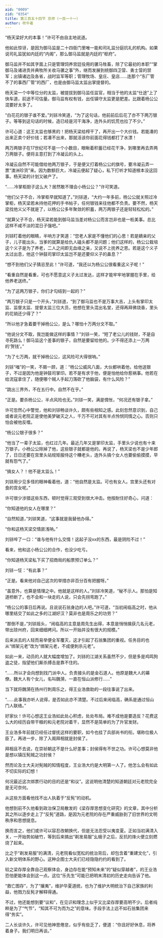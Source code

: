 ```yaml
---
aid: "0009"
zid: "0354"
title: 第三百五十四节 京师（一百一十一）
author: 吹牛者
---
```


“杨天梁好大的本事！”许可不由自主地说道。

他如此惊讶，是因为御马监是二十四衙门里唯一能和司礼监分庭抗礼的机构。如果说司礼监犹如内廷的“内阁”，那么御马监就是内廷的“枢府”。

御马监并不如其字面上只是管理饲养宫廷役用的骡马牲畜，除了它最初的本职““掌御马及诸进贡并典牧所关收马骡之事”外，继而发展到统御四卫营、勇士营的禁军；出镇诸边及各省，战时监军等职；管理牧场、皇庄、皇店……连那个“东厂管不了的事西厂管”的西厂，也是由御马监太监出掌提督的。

杨天梁一个中等位分的太监，被提拔到御马监任监官，相当于他的太监“仕途”上了快车道，前途不可估量。御马监有权有钱，出任镇守太监更是肥差。比跟着杨公公混要好太多了。

“白花花的银子谁不爱。”刘铩冷笑道，“为了这句话，他前前后后花了亦不下两万银子。等等到这句话的时候，造已经是河干海净，连外头的饥荒也拉了不少。”

许可心道：这王太监也够黑的！把杨天梁给榨干了，再开出一个大价钱。若能凑的出来正卖个好价钱；若凑不出来，那就活该你前面花得钱都打了水漂！

两万两银子在17世纪可不是一个小数目，眼瞅着积蓄已经花干净，到哪里再去弄两万两银子。便将主意打到了冷凝云的头上。

冷凝云自然不可能借给他两万银子，于是便又打着杨公公的旗号，要冷凝云弄一票“澳洲珍货”来。因为数额巨大，冷凝云便起了疑心，私下打听才知道根本没这回事。杨天梁的计划又破产了。

“……冷掌柜胆子这么大？居然敢不理会小杨公公？”许可笑道。

“他们父子不合，冷掌柜早就知道了。”刘铩道，“大约一年多前，杨公公就关照过冷掌柜，杨天梁若未持他花押的手书帖子，任何银钱来往他都不负责。要不然，杨天梁找他义父不就是了，以杨公公多年聚敛的积蓄，两万两银子还是轻轻松松的。”

“就算父子不合，杨天梁若能到御马监当差对杨公公而言岂非也是一桩美事。总比这样不咸不淡的混日子强吧。”

刘铩盯着他的眼睛，半响方才笑道：“您老人家是不懂他们的心思！若是嫡亲的父子，儿子能出头，当爹的就算是给仇人磕头都不是问题；他们这样的，杨公公栽培这个义子是为了养老，二人之间即无血缘之亲，又说不上抚养之恩。若是这个义子太过出息，他这个钟鼓司掌印太监岂不是还要仰义子的鼻息？”

“想不到他们父子猜忌至此！”许可道，“我还以为杨公公很看重这义子呢！”

“看重自然是看重，可也不愿意这义子太过发达，这样才能牢牢地掌握在手里，给他养老送终。”

“为了这两万银子，你们才勾结到一起的？”

“两万银子只是一个开头，”刘铩道，“到了御马监也不是万事大吉，上头有掌印太监、监督太监、提督太监三位大员，他想在里头混出名堂，还得再拜佛烧香，里头的花销还少得了？”

“所以他才急着要干掉杨公公，是么？哪怕十万两分文不取。”

“他说分文不取，我岂能做这样的事情？”刘铩一笑，“短了老公儿的钱财，不是自寻死路么！御马监这个差事的银子，自然是要留给他的。少不得还添上一万两的‘贺钱’。”

“为了七万两，就干掉杨公公，这风险可大得很呐。”

刘铩“嗤”的一笑，不屑一顾，道：“杨公公威风八面，大伙都哄着他，给他送银子，不过是因为他是钟鼓司掌印。若不是有求于他，便是怕他给你惹祸事。他若在给流寇拿住了，随便哪个贼人手起刀落砍了他脑袋，有什么风险？”

“跳出三界外，不在五行中。自然不在乎。”

“正是。要杀杨公公，半点风险也无。”刘铩一笑，满是惆怅，“何况还有银子拿。”

许可忽然心中警觉，他和刘铩畅谈许久，颇有些相知之感。此刻忽然意识到，自己或者说元老院正是使他美梦破灭之人，千万不可对其有半点怜悯同情之心。否则只怕会被他反噬。

“杨公公银子很多？”

“他当了一辈子太监，也红过几年。最近几年又是掌印太监，手里头少说也有十来万银子。小杨公公除掉了他，这些银子就都是他的。再说了，杨天梁也不是少年郎了，日日还要在宫里头站规矩服侍这个糟老头，连外头搞个女人也要偷偷摸摸，早就有怨气了。”

“搞女人？！他不是太监么！”

刘铩用少见多怪的眼神看着他，道：“他自然是太监。可也有女人。宫里头还有对食的宫女呢。”

许可很少涉猎这些东西，顿时觉得三观受到很大冲击。他按耐住好奇心，问道：

“你知道他的女人在哪里？”

“自然知道，”刘铩笑道，“这事就是我替他办得。”

“你和这杨天梁交情匪浅呐。”

刘铩啐了一口：“谁与他有什么交情！这起子没xx的东西，最是阴险不过！”

看来，他和这小杨公公的合作，也没少吃亏。

“你知道杨天梁私下买了招商局的船票预订单么？”

刘铩一怔：“有此事？”

“正是。看来他对自己这次的举措亦非百分百有把握呀。”

“虽意外，也算是情理之中。他就是这样的人。”刘铩冷笑道，“秘不示人。那怕是知道桥断了，也不会和一块走的人说，只会先拐弯跑了。”

“杨公公的事日后再说。且说说石翁身边的人吧。”许可道，“当初闹临高之时，他从哪里结交了如此之多的江湖好汉？莫非也是周乐之的功劳？”

“那倒不是，”刘铩摇头，“闹临高的主意是周先生出得，本意是悄悄擒获几名元老，带出琼州府，回来细细拷问。所以一开始并没有很大的规模。”

后来派去的人轻而易举便全军覆灭，这才引起了石翁集团的重视。任务目的也从“绑架元老”改为“绑架元老，不成便刺杀元老”。

如此一来，动员的人就大幅度增加了。刘铩的江湖关系虽然不少，但是多是鸡鸣狗盗之徒，指望他们厮杀搏击是靠不住的。

“……所以才会向想到找门派中人。负责接头的是金石道人。他原是魏大人的幕僚。魏大人有个女儿，名叫魏漪，一直在恒山派修行……”

当下就将魏漪在扬州行刺周乐之，得王业浩救助的一段往事说了出来。

“……此事我亦听人说得，是否如此亦不清楚。不过后来闹临高，确系是通过恒山门人联络。”

好家伙！许可心想这王业浩如此处心积虑，处处布局。难不成他是要造反？花费这么大的经历自带干粮的和元老院对着干，显然不是简单的为了升官发财。

王业浩多年前就已经任过督抚这样的要职，如今也挂了兵部尚书的衔。堪称位极人臣了。再进一步，除了入阁拜相就是封侯了。

拜相且不去说，在崇祯朝这不是什么好差事；封侯得有不世之功。许可心想莫非他是想以镇压髡贼之功封侯？

然而论及士大夫对髡贼的知情程度，王业浩大约是大明第一人了。他怎么会有如此不切实际的幻想！

何况最近这次绑票行动的目的还是“和议”。这说明他清楚的知道朝廷对元老院完全是无可奈何。

从这些方面看他找不出人执着于“反髡”的动机。

他想到前不久他看到政治保卫局散发的《梁存厚思想变化研究》的文章，其中分析其之所以逐步走上了“反髡”道路，是因为元老院的存在严重威胁到了旧世界的文明秩序和思想提息。

换而言之，他们或许可以容忍改朝换代，但是无法忍受以夷变夏。正如当初满清入关，一开始势如破竹，等到后来搞出“剃发易服”幺蛾子之后，反抗的烽火便立刻燃烧了起来。

比之于“剃发易服”的满清，元老院看似宽松的统治背后，却包含着“重建文化”，引入新文明体系的野心。这种企图士大夫们已经隐隐约约的看到了。

较之梁存厚全靠自己观察体会，身边存在能“预知未来”的“疑似穿越者”，的王业浩恐怕更能体会到这一点。这位“乐先生”可能已把明末清初的历史走向告诉了他。

“救亡图存”，为了“攘夷”，维护华夏道统，也为了维护大明统治下自己家族的利益，他戮力反髡才解释得通。

不过，他还能想到要“议和”，在见识和理念上似乎又比梁存厚要高明不少。后者纯粹是为了“气节”，“知其不可为而为之”的意味。手段手法上远不如石翁集团来得“务实”。

二人长谈许久，许可见他神思倦怠，似乎有些乏了，便道：“你且好好休息，将养着身子。我们明日再谈。”

